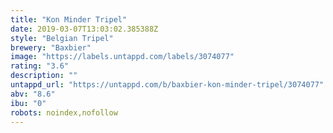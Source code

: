 ```yaml
---
title: "Kon Minder Tripel"
date: 2019-03-07T13:03:02.385388Z
style: "Belgian Tripel"
brewery: "Baxbier"
image: "https://labels.untappd.com/labels/3074077"
rating: "3.6"
description: ""
untappd_url: "https://untappd.com/b/baxbier-kon-minder-tripel/3074077"
abv: "8.6"
ibu: "0"
robots: noindex,nofollow
---
```

